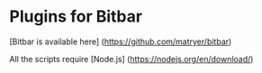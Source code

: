 # Plugins for Bitbar

[Bitbar is available here] (https://github.com/matryer/bitbar)

All the scripts require [Node.js] (https://nodejs.org/en/download/)
